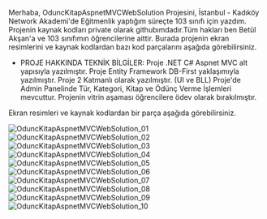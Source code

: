 Merhaba, OduncKitapAspnetMVCWebSolution Projesini, İstanbul - Kadıköy Network Akademi'de Eğitmenlik yaptığım süreçte 103 sınıfı için yazdım.
Projenin kaynak kodları private olarak githubımdadır.Tüm hakları ben Betül Akşan'a ve 103 sınıfımın öğrencilerine aittir.
Burada projenin ekran resimlerini ve kaynak kodlardan bazı kod parçalarını aşağıda görebilirsiniz.

- PROJE HAKKINDA TEKNİK BİLGİLER:
Proje .NET C# Aspnet MVC alt yapısıyla yazılmıştır.
Proje Entity Framework DB-First yaklaşımıyla yazılmıştır.
Proje 2 Katmanlı olarak yazılmıştır. (UI ve BLL)
Proje'de Admin Panelinde Tür, Kategori, Kitap ve Ödünç Verme İşlemleri mevcuttur.
Projenin vitrin aşaması öğrencilere ödev olarak bırakılmıştır.

Ekran resimleri ve kaynak kodlardan bir parça aşağıda görebilirsiniz.

![OduncKitapAspnetMVCWebSolution_01](https://user-images.githubusercontent.com/94163797/172580524-0a0ff394-a746-40eb-ad8a-ee38cc78a20a.png)
![OduncKitapAspnetMVCWebSolution_02](https://user-images.githubusercontent.com/94163797/172580535-94de702b-f3fe-495c-9c40-ec24fca7240f.png)
![OduncKitapAspnetMVCWebSolution_03](https://user-images.githubusercontent.com/94163797/172580538-9d4c6adb-7516-4221-957e-fb456d4a8709.png)
![OduncKitapAspnetMVCWebSolution_04](https://user-images.githubusercontent.com/94163797/172580545-a4addac2-ab02-4208-8119-614c29910e58.png)
![OduncKitapAspnetMVCWebSolution_05](https://user-images.githubusercontent.com/94163797/172580555-394a91cf-2bd0-418c-a444-d27a634904ac.png)
![OduncKitapAspnetMVCWebSolution_06](https://user-images.githubusercontent.com/94163797/172580556-81279011-eebc-4fbd-8fdd-c8ed9ce923ec.png)
![OduncKitapAspnetMVCWebSolution_07](https://user-images.githubusercontent.com/94163797/172580562-fe147dce-96c0-437c-964c-d2aef4047db2.png)
![OduncKitapAspnetMVCWebSolution_08](https://user-images.githubusercontent.com/94163797/172580566-eaa7bb25-0c45-4778-b031-2e5fdcd09f67.png)
![OduncKitapAspnetMVCWebSolution_09](https://user-images.githubusercontent.com/94163797/172580573-bc089afa-046e-42cb-b8ab-68a00e8e760e.png)
![OduncKitapAspnetMVCWebSolution_10](https://user-images.githubusercontent.com/94163797/172580581-d786d123-0d80-4740-8234-b68b264a7493.png)
